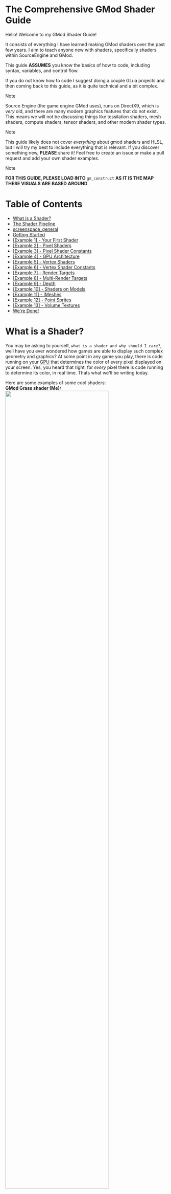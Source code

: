 # The Comprehensive GMod Shader Guide
Hello! Welcome to my GMod Shader Guide!

It consists of everything I have learned making GMod shaders over the past few years. I aim to teach anyone new with shaders, specifically shaders within SourceEngine and GMod.

This guide **ASSUMES** you know the basics of how to code, including syntax, variables, and control flow.

If you do not know how to code I suggest doing a couple GLua projects and then coming back to this guide, as it is quite technical and a bit complex.

> [!NOTE]
> Source Engine (the game engine GMod uses), runs on DirectX9, which is *very* old, and there are many modern graphics features that do not exist. This means we will not be discussing things like tessilation shaders, mesh shaders, compute shaders, tensor shaders, and other modern shader types.

> [!NOTE]
> This guide likely does not cover *everything* about gmod shaders and HLSL, but I will try my best to include everything that is relevant. If you discover something new, **PLEASE** share it! Feel free to create an issue or make a pull request and add your own shader examples.

> [!NOTE]
> **FOR THIS GUIDE, PLEASE LOAD INTO** `gm_construct` **AS IT IS THE MAP THESE VISUALS ARE BASED AROUND**.

# Table of Contents
- [What is a Shader?](#what-is-a-shader)
- [The Shader Pipeline](#the-shader-pipeline)
- [screenspace_general](#screenspace_general)
- [Getting Started](#getting-started)
- [[Example 1] - Your First Shader](#example-1---your-first-shader)
- [[Example 2] - Pixel Shaders](#example-2---pixel-shaders)
- [[Example 3] - Pixel Shader Constants](#example-3---pixel-shader-constants)
- [[Example 4] - GPU Architecture](#example-4---gpu-architecture)
- [[Example 5] - Vertex Shaders](#example-5---vertex-shaders)
- [[Example 6] - Vertex Shader Constants](#example-6---vertex-shader-constants)
- [[Example 7] - Render Targets](#example-7---render-targets)
- [[Example 8] - Multi-Render Targets](#example-8---multi-render-targets)
- [[Example 9] - Depth](#example-9---depth)
- [[Example 10] - Shaders on Models](#example-10---shaders-on-models)
- [[Example 11] - IMeshes](#example-11---imeshes)
- [[Example 12] - Point Sprites](#example-12---point-sprites)
- [[Example 13] - Volume Textures](#example-13---volumetric-textures)
- [We're Done!](#were-done)

# What is a Shader?
You may be asking to yourself, `what is a shader and why should I care?`, well have you ever wondered how games are able to display such complex geometry and graphics? At some point in any game you play, there is code running on your [GPU](https://en.wikipedia.org/wiki/Graphics_processing_unit) that determines the color of every pixel displayed on your screen. Yes, you heard that right, for *every* pixel there is code running to determine its color, in real time. Thats what we'll be writing today.

Here are some examples of some cool shaders:\
**GMod Grass shader (Me):**\
<img src="https://github.com/user-attachments/assets/66115f5f-2375-4429-a73d-253d35cda73d" width="80%" height="80%">\
**GMod Parallax Mapping (Evgeny Akabenko):**\
<img src="https://github.com/user-attachments/assets/596fe2db-c05d-4a37-b293-a2764caeb349" width="80%" height="80%">\
**GMod Volumetric Clouds (Evgeny Akabenko):**\
![Untitled](https://github.com/user-attachments/assets/0aae45f1-9d7d-49b3-acc3-df3ae7ed8fcd)\
**Half Life: Alyx liquid shader (Valve):**\
![ebd09ce02b4b9b7c3d59eb442ee6afe22f20d291](https://github.com/user-attachments/assets/0339658e-a9ae-4b0a-8aff-c0f55a11ae46)\

# The Shader Pipeline
All graphics APIs, have something called a [Graphics Pipeline](https://en.wikipedia.org/wiki/Graphics_pipeline). This is a generalized, fixed set of stages which function to transform a 3 dimensional scene, into something the screen can display.

The Graphics Pipeline:\
![graphics_pipeline](https://github.com/user-attachments/assets/5683817d-1d03-448d-b019-3870d5a9852d)\
<sup><sub>(image from [Vulkan Tutorial](https://vulkan-tutorial.com/Drawing_a_triangle/Graphics_pipeline_basics/Introduction))<sup><sub>

This guide won't go into the specifics of the math. For now, all you need to know is:
1. Every model that you see is made up of triangles and vertices (See [mat_wireframe](https://developer.valvesoftware.com/wiki/Mat_wireframe) for a visualization within Source).
2. Each vertice gets sent to the GPU, to be transformed onto the screen. This transformation will be controlled within your vertex shader.
3. The pixel shader then runs after that and fills in the [rasterized](https://en.wikipedia.org/wiki/Rasterisation) pixels with a color, controlled by your shader

# screenspace_general
(Feel free to skip this section if you already know about how .vmt's work)

Source engine has a custom extension named `vmt`. This basically controls aspects (flags) of a custom material.\
In this case, we are taking advantage of a shader named `screenspace_general`, which lets us set custom vertex and pixel shaders.

> [!NOTE]
> A material can have many flags, but only 1 shader.

Despite its name, screenspace_general is not actually screenspace (as of the 2015 CS:S branch), and was likely used for testing.

More info on .vmt's:\
https://developer.valvesoftware.com/wiki/VMT 

More info on screenspace_general:\
https://developer.valvesoftware.com/wiki/Screenspace_General 

Source code of the shader (From CS:S 2015):\
https://github.com/lua9520/source-engine-2018-cstrike15_src/blob/master/materialsystem/stdshaders/screenspace_general.cpp

# Getting Started
To start out, clone this repo into your `GarrysMod/garrysmod/addon` folder, there are 13 examples for you to look at and follow ingame.\
Each example will teach you about a specific topic about shaders. My hope is that by reading this guide and visualizing the shader you can get a better grasp of what is going on.

Once loaded in, you should be able to type `shader_example 1` in your console to view the first shader. (It should just be a red rectangle on your screen) It isn't very interesting but we'll work on making some cool stuff.

# [Example 1] - Your First Shader
In order to make a shader, we will need something to compile it. For this guide I have decided to use [ShaderCompile](https://github.com/SCell555/ShaderCompile), as it supports 64 bit and is a hell of a lot easier than setting up the normal SourceEngine shader compiler.

After taking a look at `shader_example 1`, please close GMod and navigate inside this repo to `gmod_shader_guide/shaders`.\
The source code of all the shaders are in this folder as `.hlsl` files.\
You may have also noticed a bunch of `.h` files too. Ignore these for now, we'll use them in our shaders later

Now, for reference, the name of a shader is very important, so lets split it into 5 parts.
1. `example1` - The name of the shader, this can be anything you want.
2. `_` - Required underscore to separate the name and the rest of the data.
3. `ps` - Stands for Pixel Shader, can also be `vs` (Can you guess what it stands for?)
4. `2x` - The shader version. I will be using `2x`, as it is the most supported. `30` is also valid and has less restrictions, but does not work on native Linux
5. `.hlsl` - The file extension, all source shaders use hlsl

You must ENSURE that the name stays exactly in this format, or the tools provided won't work.

Now, we're going to overwrite an existing shader with a new one.\
Drag `example1_ps2x.hlsl` on top of `build_single_shader.bat` and it should compile and automatically put the shader into `fxc`, which is where GMod shaders are loaded from.\
Compiled shaders are `.vcs` files, which stands for `Valve Compiled Shader`.

Next time you go in game (don't forget to type `shader_example 1`!), you should see a bright green square at the top left of your screen. If you do, congratulations! You have successfully compiled your first shader.

If the square is red, we haven't overwritten anything and you've probably missed a step. Try restarting your game or checking for compile errors.

> [!NOTE]
> Editing (or recompiling) a shader without modifying the .vmt requires a game restart.\
> Until you want to start editing .vmt's I suggest just restarting the game as it is the easiest method. Launching the game with `-noworkshop` helps a lot with load times.

> [!TIP]
> When you eventually start developing your own shaders, make sure to give them a distinct name, or you might get conflictions

![image](https://github.com/user-attachments/assets/f009c4a2-4e2b-4b65-a297-7f8fa9434880)

# [Example 2] - Pixel Shaders
Pixel (or more accurately, Fragment) shaders run a section of code for every pixel on the screen.\
In the first example, we learned how to compile a basic shader, but now we're going to try modifying one.\
Type `shader_example 2` in console and take a quick look at what this shader currently produces. It should look like this:\
![image](https://github.com/user-attachments/assets/e33ce1e3-12d8-4bb8-941f-bc7b1c8f4dce)

Now, navigate to `gmod_shader_guide/shaders` and open `example2_ps2x.hlsl`.\
I have overcommented `example2_ps2x.hlsl`. Read that to get a basic grasp of the HLSL syntax. It is a lot like C or C++.\
Try modifying the shader to do something different. Don't forget to recompile your shader!

If you would like to try changing the shader ingame, compile your shader, navigate to `gmod_shader_guide/shaders/fxc` and change `example2_ps20b.vcs` to something like `example2a_ps20b.vcs`.\
Now, navigate to `gmod_shader_guide/materials/gmod_shader_guide`. This is the folder which holds all of the materials.\
Open `example2.vmt` in any text editor (notepad or Visual Studio Code works fine)\
Like I explained before, .vmt files control information about the material. In this case, we are interested in the `$pixshader` flag which controls the pixel shader the material uses. Change it to whatever you renamed the shader to, so the line looks something like `$pixshader "example2a_ps20b"`, save it, and view your changes.

> [!NOTE]
> When hotloading shaders, once a name is used, it cannot be used again. So if you wanted to change your shader a second time, you'd need to name it something like `example2b_ps20b`

> [!NOTE]
> When hotloading shaders, ensure the compiled .vcs shader exists before saving changes to the .vmt

> [!TIP]
> You might have noticed the `$ignorez 1` flag in the .vmt, this is because all screenspace shaders *need* this flag to work properly! Otherwise they might not render

> [!TIP]
> The `$vertextransform 1` flag in the .vmt ensures coordinates are not in screenspace. This is useful since all of the `render.` functions are in worldspace.

# [Example 3] - Pixel Shader Constants
Hopefully by now you have a basic grasp of the HLSL syntax. Now we're going to be looking at a slightly more complex shader.\
Type `shader_example 3` in console and take a quick look at what our shader produces. It should look like this:\
![image](https://github.com/user-attachments/assets/1a04f2e5-2de7-40e1-bec3-67dd46aea5b9)

In this shader, we are sampling from a texture, and inputting [CurTime](https://wiki.facepunch.com/gmod/Global.CurTime) to make it appear animated.

As we already know, each .vmt represents a material, with a shader. What we're doing, is giving the material a global value which the shader can use. 
In this case, we are inputting CurTime, which you can see in the `example3` function in `gmod_shader_guide/lua/autorun/client/shader_examples.lua`.

Unfortunately, screenspace_general has a limited number of global constants we are allowed to input (which you can see [here](https://developer.valvesoftware.com/wiki/Screenspace_General)). However, I find it unlikely you will actually need to use all of them.

In this example, I am using input `$c0_x`, which takes a float to give CurTime to the shader.

Now, lets check the code behind this shader..\
Open `example3.vmt` and take a look at its parameters. Try modifying the basetexture to something like `hunter/myplastic` or `phoenix_storms/wood` and seeing what changes!

Note how, in the .vmt, I define `$c0_y` despite it not being used in the shader HLSL.\
After playing around with the .vmt, open `example3_ps2x.hlsl` and try to understand its code.\
Try doing something with the unused `$c0_y` parameter!

> [!TIP]
> There are some more, undocumented pixel shader constants that are automatically set by Source Engine. They can be viewed [here](https://github.com/ficool2/sdk_screenspace_shaders/blob/94071cb6d464a7c04ced726770ca87a7ecd5d9a1/shadersrc/common.hlsl#L29).\
> Most aren't too useful, but someone might find them handy one day

# [Example 4] - GPU Architecture
Now that we know the basic syntax and general control of pixel shaders, I feel like its a good time to start looking at GPU architecture and control flow. It is important for you to think about GPUs as an entirely different computer, because in reality, they are. GPUs have their own processor, RAM, motherboard, firmware, and even cooling. 

GPUs operate *very* different compared to CPUs, so be prepared to think a bit differently than normal.

### Architecture

GPU Architecture is meant for very specific set of instructions for optimial speed. GPUs are *really* good at floating point operations. Infact they are so good, a modern GPU (in 2025) can do 15 TFLOPS (or 15,000,000,000,000) floating point operations per second. That is *fast*. 

Unfortunately however, that is pretty much all they're good at. GPUs are *ONLY* good at fast floating point (and integer) arithmetic. This makes them fast, but limited (think of a CPU, but dumber). Shader model 20b (the one we are using) doesn't even support doubles. If you do somehow get doubles working though, I would advise against it, as they are extremely slow and not what the GPU architecture is meant for.

### Control Flow

Lets move on to control flow. In languages on the CPU (Lua, C++, etc), an `if` statement is not a big deal. Guarding and preventing execution of code is usually a good thing for performance.

Although counterintuitive, on the GPU, this is not the case. You should avoid `if` statements when possible. Its a bit complex to explain why, but I will try my best.

On the GPU, a group of threads, called a warp, are launched in an area of the screen to compute things asynchronously. Due to the GPUs architecture, when a branch occurs, this divergence will cause the other non diverging threads to hang until the statement is finished executing, and vise versa. This reduces the parallelization of GPUs and effectively halves the performance in that block of code. Each side of the if statement must be computed synchronously.

Here is an example:
```
if (PIXEL.x <= 2) {
    do_work_1();
} else {
    do_work_2();
}
```
Lets pretend we have 1 warp with 4 threads named `0`, `1`, `2`, and `3`. Pretend we calculating a row of 4 pixels. When the GPU reaches the `if` statement, threads `2` and `3` are deactivated until threads `0` and `1` are finished with `do_work_1()`. Then, threads `0`, `1` are deactivated, and `2`, `3` are activated. Then, after `do_work_2()` finishes, all the threads are reactivated and the code continues execution. We have effectively doubled the amount of time it took to calculate `do_work_1()` and `do_work_2()`.

Don't let this mislead you though. Using an `if` statement does not always halve your performance. This is only true in the worst case scenario.\
Remember that if all threads take the same branch, efficiency is not lost.

If none of that made sense, all you really need to know is that you should avoid code branching, wherever possible. This includes (but is not limited to): `if-else`, `continue`, and `break` statements.

### Loops

In this guide, We are using shader model 20b. Model 20b is interesting because (as far as I'm aware) all loops need to be [unrolled](https://en.wikipedia.org/wiki/Loop_unrolling), and cannot be dynamic.

Shader model 30 does however support dynamic loops, but is not supported on Linux systems.

To continue, navigate to `gmod_shader_guide/shaders` and take a look at `example4_ps2x.hlsl`

# [Example 5] - Vertex Shaders

Now that we have the basics on everything pixel shader related, it's time to jump into vertex shaders.

Like I explained earlier in [The Shader Pipeline](#the-shader-pipeline), vertex shaders are the section of code which transforms 3D coordinates onto the screen.\
As you'd expect, vertex shaders run shader code for every vertex.

In this vertex shader example, we are going to be including some Valve helper functions. The source code is in the `.h` files you might have seen earlier.

These files include a bunch of useful functions and definitions for us to use. A good example is `cEyePos`, which returns the current eye position of the player (as you can imagine, this can be useful in many types of shaders).

Now, type `shader_example 5` in console and take a quick look at what this shader currently produces. It should look like this:\
<img src="https://github.com/user-attachments/assets/9efe05ee-a962-45df-aa8b-1b84e297f655" width="50%" height="50%">

Then, take a look at `example5_ps2x.hlsl`. Feel free to make your own changes.

> [!NOTE]
> We no longer need the `$vertextransform` and `$ignorez` flags defined in the .vmt because we aren't doing screenspace operations anymore.

> [!NOTE]
> You cannot sample a texture within the vertex shader.

> [!TIP]
> If you look at the .vmt, you will notice the `$cull` flag being set to 1. This is because by default, the shader renders on both sides.

> [!TIP]
> For performance reasons, it is generally a good idea to keep as many calculations as possible within the vertex shader, because the pixel shader runs a lot more than the vertex shader.

# [Example 6] - Vertex Shader Constants

![meme](https://github.com/user-attachments/assets/cbd5d599-ae07-4de6-90bc-027ce073a128)

The source code for `screenspace_general` does not specify any custom constants we can use to input data into the vertex shader.

In order to get metadata into our vertex shader, we are going to need to sneak it in through existing constants, since there aren't any explicitly defined. This is pretty hacky, but I'm not aware of any other way.

I've seen people use fog data and the projection matrix, but for our case I am going to use the ambient cube. I have chosen to do this, as it is pretty versatile and allows for up to 18 custom inputs.

If there is another, cleaner technique, please make an issue or pull request to this repository so it can be documented!

Here is an image of what `shader_example 6` should look like:\
<img src="https://github.com/user-attachments/assets/ca379402-9bb6-41de-94cc-011b5151bb48" width="50%" height="50%">

After you view `shader_example 6`, open `example6_vs2x.hlsl` and `gmod_shader_guide/lua/autorun/client/shader_examples.lua` to get an understanding of how this works.

> [!NOTE]
> This example reuses the pixel shader from [Example 5](#example-5---vertex-shaders)

# [Example 7] - Render Targets
We're going to take a small detour with shaders to talk about render targets, as they are very important when implementing your own render pipelines.

The concept of a render target is quite simple. A render target is just a texture that you can edit.\
Unless specified otherwise (using IMAGE_FORMAT) a render target has 4 color channels (Red, Green, Blue, Alpha) which you should already understand fairly well.

`shader_example 7` Shows you different flags you can use in a 16x16 render target.\
![image](https://github.com/user-attachments/assets/32b1a036-b92b-47f7-9591-68fa527a3aee)

Because this example is more of an explanation, it doesn't use any custom shaders. And since I don't really have anything else to say, I am going to document some of my findings about render targets which some people may find useful.

> [!NOTE]
> Despite what the wiki tells you, render targets do not have mipmapping.

> [!NOTE]
> In a shader you should still return a color space of `0.0 - 1.0` regardless of the render targets IMAGE_FORMAT

> [!NOTE]
> Source Engine is really weird and does gamma correction on render targets (INCLUDING on the alpha channel!), meaning you will likely want to use the `$linearwrite` flag on your shader if you want exact results. This is particularly useful with UI shaders

> [!NOTE]
> MATERIAL_RT_DEPTH_SHARED does not work when MSAA is enabled, and will automatically be set to MATERIAL_RT_DEPTH_SEPARATE

> [!NOTE]
> You can input a render target as a sampler with [IMaterial:SetTexture](https://wiki.facepunch.com/gmod/IMaterial:SetTexture)

# [Example 8] - Multi-Render Targets
Multi-render target (abbreviated MRT) is a rendering technique which allows a shader to output to multiple render targets in a single pass. This means you can output more useful data which may be required in later stages of a rendering pipeline.

![image](https://github.com/user-attachments/assets/d4105837-485f-4677-a802-99740487f91f)

Example 8 is simply 2 different postprocessing shaders of the [framebuffer](https://en.wikipedia.org/wiki/Framebuffer) (the rendered frame) running at the same time. When you type `shader_example 8`, you will see 2 rendertargets. The top is the first output, the bottom is the second. MRT allows for up to 4 separate render targets to be written to at a time.

Take a look at `example8_ps2x.hlsl` for the syntax.

> [!NOTE]
> When doing MRT, ensure you output to render targets that are the same resolution as your render context (usually just the screen resolution), otherwise you may run into undefined behavior.

> [!NOTE]
> Any operations on the GPU which read or write memory are quite expensive, this includes (but is not limited to) any of the texture sampler functions (tex1D, tex2D, tex2Dlod, etc) and MRT

# [Example 9] - Depth
This isn't something that everybody really needs, but it can be handy for a few different operations, so I'll document it.

A [depth buffer](https://en.wikipedia.org/wiki/Z-buffering) is basically just a rendertarget that stores the depth of a pixel on the screen. It essentially determines what triangles are allowed to draw on top of other triangles. A lower depth value means that a triangle is closer to the screen.

Example of the depth buffer:\
![250px-R_depthoverlay](https://github.com/user-attachments/assets/64aac3e9-bff1-4a06-9fcb-f31173318ce7)

During rasterization, the GPU will automatically compute the depth of a triangle, but we can actually override this using the DEPTH0 semantic in any pixel shader.

`shader_example 9` is a good example of this. This sphere being drawn only uses 2 triangles (I have outlined them with wireframe), but has pixel level precision.\
![image](https://github.com/user-attachments/assets/cf8a7a96-b465-458e-a314-03faf14b721b)

Take a look at `example9_vs2x.hlsl` and `example9_ps2x.hlsl` for syntax and explanation of how it works

> [!NOTE]
> If you want to write depth, screenspace_general requires the `$depthtest` flag in the .vmt to be set to 1

> [!NOTE]
> The DEPTH0 semantic disables culling optimizations and creates shader overdraw, which can cause high [fillrates](https://en.wikipedia.org/wiki/Fillrate) and negatively impact performance. Avoid it if possible.

# [Example 10] - Shaders on Models
screenspace_general has a flaw, and unfortunately this flaw is stopping the shader from being able to be used on normal props without some issues.\
![image](https://github.com/user-attachments/assets/9b92b1e2-2844-46ff-b443-4ad8b82e9942)

The problem has to do with [this line of code](https://github.com/sr2echa/CSGO-Source-Code/blob/dafb3cafa88f37cd405df3a9ffbbcdcb1dba8f63/cstrike15_src/materialsystem/stdshaders/screenspace_general.cpp#L173). Remember before when we were talking about the depth buffer? This line basically says "ALWAYS WRITE TO THE DEPTH BUFFER NO MATTER WHAT", meaning that even if a triangle is further than another triangle when it is being rendered, depth is still being written to. This is a problem when considering normal rendering operations.

We learned however that we can override this behavior with the DEPTH0 semantic and the `$depthtest` flag. While you *could* fix it this way, I want to do a more trivial approach which doesn't involve this method (Remember I briefly talked about it being not ideal).

To fix this problem trivially, I introduce `render.OverrideDepthEnable`, which allows you to override this flag.

Take a look at `shader_example 10` for a visualization that toggles `render.OverrideDepthEnable`:\
![image](https://github.com/user-attachments/assets/908568a3-cd1d-4740-95a9-5aa091872220)

This of course begs the question, `"What if I want to use my shader on a prop, like a normal material?"`.\
And truthfully I don't know a fix for that. You will need to use the DEPTH0 semantic.

You will also need to have flags `$softwareskin 1`, `$vertexnormal 1`, and `$model 1` on your .vmt so the model renders properly.

`$softwareskin` basically disables normals compression, and while you *can* have compression enabled on your shader (you will need to do `#define COMPRESSED_VERTS 1` before including `common_vs_fxc.h`, then call `DecompressVertex_Normal` on your modelspace normal before skinning it), but for simplicity I would suggest avoiding this for now and just setting the .vmt flag.

`$vertexnormal` basically just says "Hey! this model has normals!" and lets entities / props render normally. Otherwise the material won't work.

And finally, `$model` just tells SourceEngine that you can put your material on a physical entity (I'm honestly not too sure why this flag exists. Is it for performance reasons? So shaders load faster? I honestly don't know).

# [Example 11] - IMeshes

I think its time we should move into IMeshes, which are a form of procedural geometry.

In case you don't know already, a [mesh](https://en.wikipedia.org/wiki/Polygon_mesh) is a bunch of vertices and indices that define the triangles in a model.

IMeshes are a brilliant way to generate and render custom geometry quickly. They are very versatile because we can put our own custom data on every vertex in a mesh.

`shader_example 11` is just an example of vertex coloring, and mesh [instancing](https://en.wikipedia.org/wiki/Geometry_instancing):\
<img src="https://github.com/user-attachments/assets/1818d19d-15f4-41c2-8181-98b435ac8da4" width="50%" height="50%">

Each triangle you see is 1 mesh being rendered at a location, in this case a 10x10 grid.
Note that this shader also introduces the `$vertexcolor` flag, which is required when toying with meshes that include vertex coloring

I've also set `$cull` to 0 to ensure the shader runs on both sides of the triangle

You can also give the shader more data, for instance with `mesh.UserData` which takes the `TANGENT` vertex input.

Just remember when rendering these meshes to call `render.OverrideDepthEnable` or you'll run into the problem we had in Example 10

> [!NOTE]
> Despite what the wiki says, avoid using [IMesh:BuildFromTriangles](https://wiki.facepunch.com/gmod/IMesh:BuildFromTriangles). [mesh.Begin](https://wiki.facepunch.com/gmod/mesh.Begin) is more efficient and has less memory overhead. Just ensure your code does not error inside of a `mesh.Begin` or you will crash (I suggest using a pcall).

> [!NOTE]
> To properly set up lighting on an IMesh (When using shaders like VertexLitGeneric), you will need to render a model to force SourceEngine to set up lighting.

> [!NOTE]
> All of the warnings on [this page](https://wiki.facepunch.com/gmod/Enums/MATERIAL) stating the primative types "don't work" are incorrect. They all work.

# [Example 12] - Point Sprites
We're nearing the end of this guide, which means that the upcoming examples are less practical, but still worth documenting.

The point sprites in Source Engine are displayed on the screen using a geometry shader.

Don't get geometry shaders confused with vertex shaders, which *modify* existing vertices. Geometry shaders allow you to *create* vertices.

In this case, point sprites have a hardcoded geometry shader, which we can utilize. If we generate a mesh with the `MATERIAL_POINTS` primative and specify the `PSIZE` semantic in the vertex shader, we can create our very own point sprites.

Theres some wacky math involved in getting the sprite size look correct, but I think I've done it properly.

Although not the most powerful thing, point sprites can create some pretty neat effects, like `shader_example 12`:\
![image](https://github.com/user-attachments/assets/ed54109b-abfe-4a99-99c3-5b3d1f200d0a)

Unfortunately, this is pretty much the most you can do with them within Source Engine.

> [!NOTE]
> Point sprites for some reason have a size limit of about 100 pixels making them honestly pretty useless for anything practical

> [!NOTE]
> This example reuses the pixel shader from [Example 11](#example-11---imeshes)

# [Example 13] - Volumetric Textures
Remember earlier when we sampled textures? Well you can actually sample them in 3D too! These are called Volumetric Textures and you can imagine them like a ton of 2D images stacked on top of each other.

Example of a volumetric texture:\
![image](https://github.com/user-attachments/assets/e63d2311-568b-4abf-b008-0a08de4bf63c)

There isn't too much else to say, as this is a relatively small concept. I have provided a seamless volumetric texture .vtf which I used in my [cloud shader](https://youtu.be/3A_LBtNbx7c) a few years ago. The red channel has the smallest blobs, green is medium blobs, blue is largest.

Here is a slice of the volume texture (note its quite low quality for the sake of file size):\
![worley_noise0](https://github.com/user-attachments/assets/4aa554f0-3098-4a54-b5f0-ff6d61c52a27)

`example 13` simply runs a plane through this texture and displays it.\
![image](https://github.com/user-attachments/assets/59178858-7315-49db-974e-bc9ce70ebcfb)

This can also be used for animated textures, as they aren't possible traditionally (screenspace_general doesn't support animated textures)

# We're done!
If you made it here, you (hopefully) have read and understand everything there is to know (or atleast, that I know) about GMod shaders.\
Please note that this is NOT a comprehensive guide on everything HLSL! There is still plenty more to learn, but this is definitely a good starting point.

If you want more shader examples, check out shaders in the [Source SDK](https://github.com/ValveSoftware/source-sdk-2013/tree/master/src/materialsystem/stdshaders) (labeled as .fxc)

Feel free to ask questions (or concerns) in the Issues tab. I will answer them best I can :)

<ins>Happy shading!</ins>
